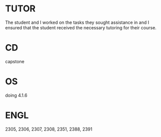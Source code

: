 # TUTOR
The student and I worked on the tasks they sought assistance in and I ensured that the student received the necessary tutoring for their course.

# CD
capstone

# OS
doing 4.1.6

# ENGL
2305, 2306, 2307, 2308, 2351, 2388, 2391
